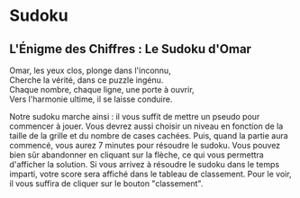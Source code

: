 # Sudoku  
## L'Énigme des Chiffres : Le Sudoku d'Omar  
Omar, les yeux clos, plonge dans l'inconnu,  
Cherche la vérité, dans ce puzzle ingénu.  
Chaque nombre, chaque ligne, une porte à ouvrir,  
Vers l'harmonie ultime, il se laisse conduire.  


Notre sudoku marche ainsi : il vous suffit de mettre un pseudo pour commencer à jouer. Vous devrez aussi choisir un niveau en fonction de la taille de la grille et du nombre de cases cachées. Puis, quand la partie aura commencé, vous aurez 7 minutes pour résoudre le sudoku. Vous pouvez bien sûr abandonner en cliquant sur la flèche, ce qui vous permettra d'afficher la solution. Si vous arrivez à résoudre le sudoku dans le temps imparti, votre score sera affiché dans le tableau de classement. Pour le voir, il vous suffira de cliquer sur le bouton "classement".


